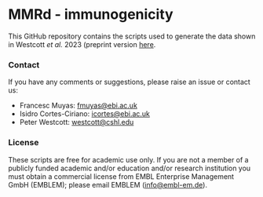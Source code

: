 # MMRd - immunogenicity
This GitHub repository contains the scripts used to generate the data shown in Westcott *et al.* 2023 (preprint version [here](https://www.biorxiv.org/content/10.1101/2021.08.24.457572v1). 

### Contact
If you have any comments or suggestions, please raise an issue or contact us: 

- Francesc Muyas: fmuyas@ebi.ac.uk
- Isidro Cortes-Ciriano: icortes@ebi.ac.uk
- Peter Westcott: westcott@cshl.edu

### License
These scripts are free for academic use only. If you are not a member of a publicly funded academic and/or education and/or research institution you must obtain a commercial license from EMBL Enterprise Management GmbH (EMBLEM); please email EMBLEM (info@embl-em.de).

